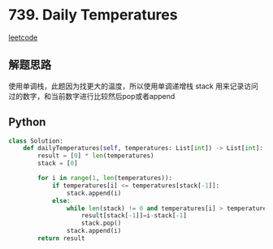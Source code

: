 # 739. Daily Temperatures
[leetcode](https://leetcode.com/problems/daily-temperatures/description/)

## 解题思路
使用单调栈，此题因为找更大的温度，所以使用单调递增栈
stack 用来记录访问过的数字，和当前数字进行比较然后pop或者append

## Python
```python
class Solution:
    def dailyTemperatures(self, temperatures: List[int]) -> List[int]:
        result = [0] * len(temperatures)
        stack = [0]

        for i in range(1, len(temperatures)):
            if temperatures[i] <= temperatures[stack[-1]]:
                stack.append(i)
            else:
                while len(stack) != 0 and temperatures[i] > temperatures[stack[-1]]:
                    result[stack[-1]]=i-stack[-1]
                    stack.pop()
                stack.append(i)
        return result
```